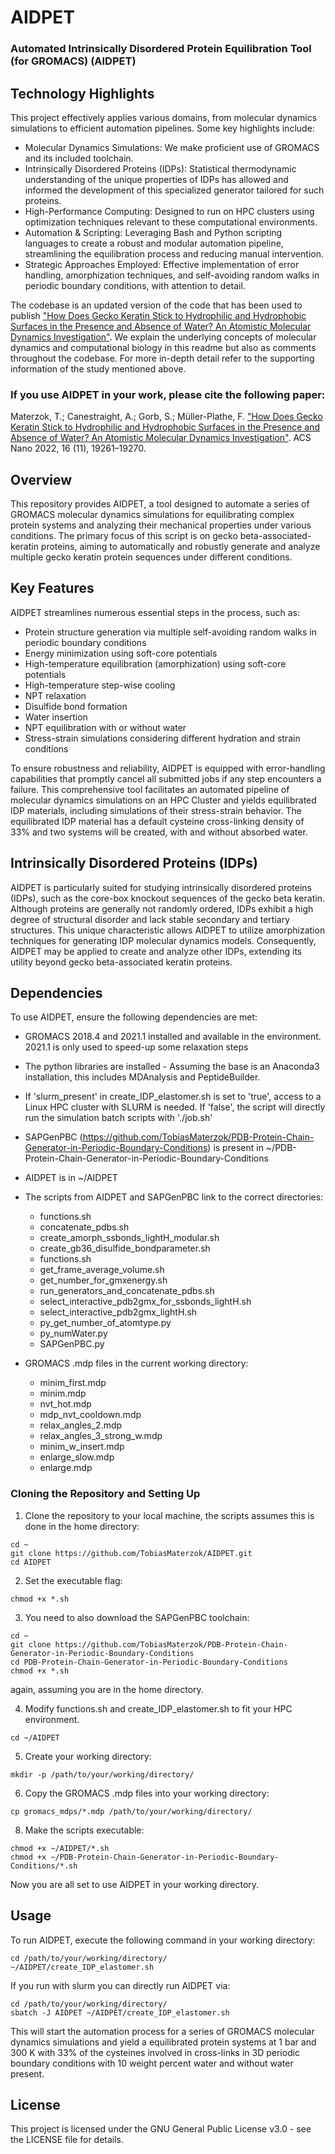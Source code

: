 # AIDPET

###  Automated Intrinsically Disordered Protein Equilibration Tool (for GROMACS) (AIDPET)

## Technology Highlights

This project effectively applies various domains, from molecular dynamics simulations to efficient automation pipelines. Some key highlights include:

 - Molecular Dynamics Simulations: We make proficient use of GROMACS and its included toolchain.
 - Intrinsically Disordered Proteins (IDPs): Statistical thermodynamic understanding of the unique properties of IDPs has allowed and informed the development of this specialized generator tailored for such proteins.
 - High-Performance Computing: Designed to run on HPC clusters using optimization techniques relevant to these computational environments.
 - Automation & Scripting: Leveraging Bash and Python scripting languages to create a robust and modular automation pipeline, streamlining the equilibration process and reducing manual intervention.
 - Strategic Approaches Employed: Effective implementation of error handling, amorphization techniques, and self-avoiding random walks in periodic boundary conditions, with attention to detail.

The codebase is an updated version of the code that has been used to publish ["How Does Gecko Keratin Stick to Hydrophilic and Hydrophobic Surfaces in the Presence and Absence of Water? An Atomistic Molecular Dynamics Investigation"](https://doi.org/10.1021/acsnano.2c08627). We explain the underlying concepts of molecular dynamics and computational biology in this readme but also as comments throughout the codebase. For more in-depth detail refer to the supporting information of the study mentioned above.

### If you use AIDPET in your work, please cite the following paper:

Materzok, T.; Canestraight, A.; Gorb, S.; Müller-Plathe, F. ["How Does Gecko Keratin Stick to Hydrophilic and Hydrophobic Surfaces in the Presence and Absence of Water? An Atomistic Molecular Dynamics Investigation"](https://doi.org/10.1021/acsnano.2c08627). ACS Nano 2022, 16 (11), 19261–19270.

## Overview

This repository provides AIDPET, a tool designed to automate a series of GROMACS molecular dynamics simulations for equilibrating complex protein systems and analyzing their mechanical properties under various conditions. The primary focus of this script is on gecko beta-associated-keratin proteins, aiming to automatically and robustly generate and analyze multiple gecko keratin protein sequences under different conditions.

## Key Features

AIDPET streamlines numerous essential steps in the process, such as:

 - Protein structure generation via multiple self-avoiding random walks in periodic boundary conditions
 - Energy minimization using soft-core potentials
 - High-temperature equilibration (amorphization) using soft-core potentials
 - High-temperature step-wise cooling
 - NPT relaxation
 - Disulfide bond formation
 - Water insertion
 - NPT equilibration with or without water
 - Stress-strain simulations considering different hydration and strain conditions

To ensure robustness and reliability, AIDPET is equipped with error-handling capabilities that promptly cancel all submitted jobs if any step encounters a failure. This comprehensive tool facilitates an automated pipeline of molecular dynamics simulations on an HPC Cluster and yields equilibrated IDP materials, including simulations of their stress-strain behavior. The equilibrated IDP material has a default cysteine cross-linking density of 33% and two systems will be created, with and without absorbed water.

## Intrinsically Disordered Proteins (IDPs)

AIDPET is particularly suited for studying intrinsically disordered proteins (IDPs), such as the core-box knockout sequences of the gecko beta keratin. Although proteins are generally not randomly ordered, IDPs exhibit a high degree of structural disorder and lack stable secondary and tertiary structures. This unique characteristic allows AIDPET to utilize amorphization techniques for generating IDP molecular dynamics models. Consequently, AIDPET may be applied to create and analyze other IDPs, extending its utility beyond gecko beta-associated keratin proteins.

## Dependencies

To use AIDPET, ensure the following dependencies are met:

- GROMACS 2018.4 and 2021.1 installed and available in the environment. 2021.1 is only used to speed-up some relaxation steps

- The python libraries are installed - Assuming the base is an Anaconda3 installation, this includes MDAnalysis and PeptideBuilder. 

- If 'slurm_present' in create_IDP_elastomer.sh is set to 'true', access to a Linux HPC cluster with SLURM is needed. If 'false', the script will directly run the simulation batch scripts with './job.sh'

- SAPGenPBC (https://github.com/TobiasMaterzok/PDB-Protein-Chain-Generator-in-Periodic-Boundary-Conditions) is present in 
  ~/PDB-Protein-Chain-Generator-in-Periodic-Boundary-Conditions
- AIDPET is in ~/AIDPET
- The scripts from AIDPET and SAPGenPBC link to the correct directories:
  - functions.sh
  - concatenate_pdbs.sh
  - create_amorph_ssbonds_lightH_modular.sh
  - create_gb36_disulfide_bondparameter.sh
  - functions.sh
  - get_frame_average_volume.sh
  - get_number_for_gmxenergy.sh
  - run_generators_and_concatenate_pdbs.sh
  - select_interactive_pdb2gmx_for_ssbonds_lightH.sh
  - select_interactive_pdb2gmx_lightH.sh
  - py_get_number_of_atomtype.py
  - py_numWater.py
  - SAPGenPBC.py
  
 - GROMACS .mdp files in the current working directory:
   - minim_first.mdp
   - minim.mdp
   - nvt_hot.mdp
   - mdp_nvt_cooldown.mdp
   - relax_angles_2.mdp
   - relax_angles_3_strong_w.mdp
   - minim_w_insert.mdp
   - enlarge_slow.mdp
   - enlarge.mdp

### Cloning the Repository and Setting Up

1. Clone the repository to your local machine, the scripts assumes this is done in the home directory:

```
cd ~
git clone https://github.com/TobiasMaterzok/AIDPET.git
cd AIDPET
```

2. Set the executable flag:

```
chmod +x *.sh
```

3. You need to also download the SAPGenPBC toolchain:

```
cd ~
git clone https://github.com/TobiasMaterzok/PDB-Protein-Chain-Generator-in-Periodic-Boundary-Conditions
cd PDB-Protein-Chain-Generator-in-Periodic-Boundary-Conditions
chmod +x *.sh
```
again, assuming you are in the home directory.

4. Modify functions.sh and create_IDP_elastomer.sh to fit your HPC environment.

```
cd ~/AIDPET
```

5. Create your working directory:

```
mkdir -p /path/to/your/working/directory/
```

6. Copy the GROMACS .mdp files into your working directory:

```
cp gromacs_mdps/*.mdp /path/to/your/working/directory/
```

8. Make the scripts executable:

```
chmod +x ~/AIDPET/*.sh
chmod +x ~/PDB-Protein-Chain-Generator-in-Periodic-Boundary-Conditions/*.sh
```

Now you are all set to use AIDPET in your working directory.

## Usage

To run AIDPET, execute the following command in your working directory:

```
cd /path/to/your/working/directory/
~/AIDPET/create_IDP_elastomer.sh
```

If you run with slurm you can directly run AIDPET via:

```
cd /path/to/your/working/directory/
sbatch -J AIDPET ~/AIDPET/create_IDP_elastomer.sh
```

This will start the automation process for a series of GROMACS molecular dynamics simulations and yield a equilibrated protein systems at 1 bar and 300 K with 33% of the cysteines involved in cross-links in 3D periodic boundary conditions with 10 weight percent water and without water present.

## License

This project is licensed under the GNU General Public License v3.0 - see the LICENSE file for details.    
